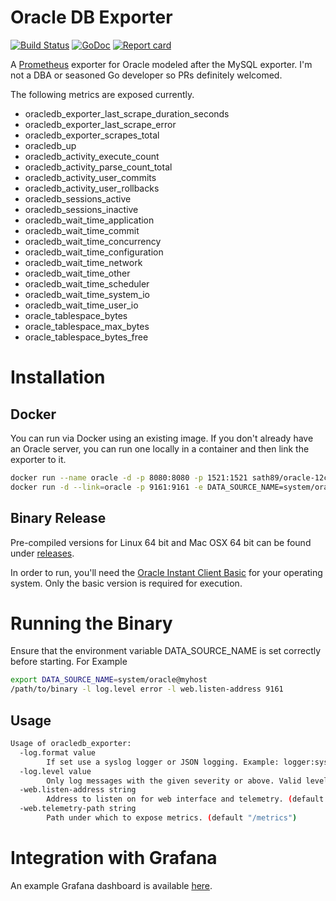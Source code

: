 # Oracle DB Exporter

[![Build Status](https://travis-ci.org/iamseth/oracledb_exporter.svg)](https://travis-ci.org/iamseth/oracledb_exporter)
[![GoDoc](https://godoc.org/github.com/iamseth/oracledb_exporter?status.svg)](http://godoc.org/github.com/iamseth/oracledb_exporter)
[![Report card](https://goreportcard.com/badge/github.com/iamseth/oracledb_exporter)](https://goreportcard.com/badge/github.com/iamseth/oracledb_exporter)

A [Prometheus](https://prometheus.io/) exporter for Oracle modeled after the MySQL exporter. I'm not a DBA or seasoned Go developer so PRs definitely welcomed.

The following metrics are exposed currently.

- oracledb_exporter_last_scrape_duration_seconds
- oracledb_exporter_last_scrape_error
- oracledb_exporter_scrapes_total
- oracledb_up
- oracledb_activity_execute_count
- oracledb_activity_parse_count_total
- oracledb_activity_user_commits
- oracledb_activity_user_rollbacks
- oracledb_sessions_active
- oracledb_sessions_inactive
- oracledb_wait_time_application
- oracledb_wait_time_commit
- oracledb_wait_time_concurrency
- oracledb_wait_time_configuration
- oracledb_wait_time_network
- oracledb_wait_time_other
- oracledb_wait_time_scheduler
- oracledb_wait_time_system_io
- oracledb_wait_time_user_io
- oracle_tablespace_bytes
- oracle_tablespace_max_bytes
- oracle_tablespace_bytes_free

# Installation

## Docker

You can run via Docker using an existing image. If you don't already have an Oracle server, you can run one locally in a container and then link the exporter to it.

```bash
docker run --name oracle -d -p 8080:8080 -p 1521:1521 sath89/oracle-12c
docker run -d --link=oracle -p 9161:9161 -e DATA_SOURCE_NAME=system/oracle@oracle/xe.oracle.docker iamseth/oracledb_exporter
```

## Binary Release

Pre-compiled versions for Linux 64 bit and Mac OSX 64 bit can be found under [releases](https://github.com/iamseth/oracledb_exporter/releases).

In order to run, you'll need the [Oracle Instant Client Basic](http://www.oracle.com/technetwork/database/features/instant-client/index-097480.html) for your operating system. Only the basic version is required for execution.

# Running the Binary

Ensure that the environment variable DATA_SOURCE_NAME is set correctly before starting. For Example

```bash
export DATA_SOURCE_NAME=system/oracle@myhost
/path/to/binary -l log.level error -l web.listen-address 9161
```

## Usage

```bash
Usage of oracledb_exporter:
  -log.format value
       	If set use a syslog logger or JSON logging. Example: logger:syslog?appname=bob&local=7 or logger:stdout?json=true. Defaults to stderr.
  -log.level value
       	Only log messages with the given severity or above. Valid levels: [debug, info, warn, error, fatal].
  -web.listen-address string
       	Address to listen on for web interface and telemetry. (default ":9161")
  -web.telemetry-path string
       	Path under which to expose metrics. (default "/metrics")
```

# Integration with Grafana

An example Grafana dashboard is available [here](https://grafana.com/dashboards/3333).
